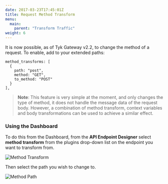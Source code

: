 ```yaml
---
date: 2017-03-23T17:45:01Z
title: Request Method Transform
menu:
  main:
    parent: "Transform Traffic"
weight: 6 
---
```


It is now possible, as of Tyk Gateway v2.2, to change the method of a request. To enable, add to your extended paths:

```{.copyWrapper}
method_transforms: [
  {
    path: "post",
    method: "GET",
    to_method: "POST"
  }
],
```

> **Note**: This feature is very simple at the moment, and only changes the type of method, it does not handle the message data of the request body. However, a combination of method transform, context variables and body transformations can be used to achieve a similar effect.

### Using the Dashboard

To do this from the Dashboard, from the **API Endpoint Designer** select **method transform** from the plugins drop-down list on the endpoint you want to transform from.

![Method Transform](/docs/img/2.10/method_transform.png)

Then select the path you wish to change to.

![Method Path](/docs/img/2.10/method_transform2.png)
